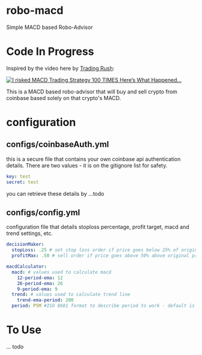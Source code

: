 # robo-macd
Simple MACD based Robo-Advisor

# Code In Progress

Inspired by the video here by [Trading Rush](https://www.youtube.com/watch?v=nmffSjdZbWQ):

[![I risked MACD Trading Strategy 100 TIMES Here’s What Happened...](https://img.youtube.com/vi/nmffSjdZbWQ/0.jpg)](https://www.youtube.com/watch?v=nmffSjdZbWQ)

This is a MACD based robo-advisor that will buy and sell crypto from coinbase based solely on that crypto's MACD.

# configuration
## configs/coinbaseAuth.yml
this is a secure file that contains your own coinbase api authentication details. There are two values - it is on the gitignore list for safety.
```yaml
key: test
secret: test
```
you can retrieve these details by ...todo

## configs/config.yml
configuration file that details stoploss percentage, profit target, macd and trend settings, etc.
```yaml
decisionMaker:
  stopLoss: .25 # set stop loss order if price goes below 25% of original price
  profitMax: .50 # sell order if price goes above 50% above original price

macdCalculator:
  macd: # values used to calculate macd
    12-period-ema: 12
    26-period-ema: 26
    9-period-ema: 9
  trend: # values used to calculate trend line
    trend-ema-period: 200
  period: P5M #ISO 8601 format to describe period to work - default is 5 minutes
  ```

# To Use
... todo
